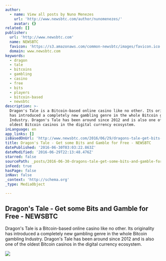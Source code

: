 ```yaml
---
author:
  - name: View all posts by Nuno Menezes
    url: 'http://www.newsbtc.com/author/nunomenezes/'
    avatar: {}
related: []
publisher:
  url: 'http://www.newsbtc.com'
  name: NEWSBTC
  favicon: 'https://s3.amazonaws.com/common-newsbtc/images/favicon.ico'
  domain: www.newsbtc.com
keywords:
  - dragon
  - tale
  - bitcoins
  - gambling
  - casino
  - free
  - bits
  - players
  - bitcoin-based
  - newsbtc
description: >-
  Dragon's Tale is a Bitcoin-based online casino like no other. Its originality
  has introduced a completely new gambling genre in the whole Bitcoin gambling
  Industry. Dragon's Tale has been around since 2012 and is also one of the
  oldest Bitcoin casinos in the digital currency ecosystem.
inLanguage: en
app_links: []
isBasedOnUrl: 'http://www.newsbtc.com/2016/06/29/dragons-tale-get-bits-gamble-free/'
title: Dragon's Tale - Get some Bits and Gamble for Free - NEWSBTC
datePublished: '2016-06-30T03:03:22.863Z'
dateModified: '2016-06-29T22:13:48.476Z'
starred: false
sourcePath: _posts/2016-06-30-dragons-tale-get-some-bits-and-gamble-for-free-newsbtc.md
inFeed: true
hasPage: false
inNav: false
_context: 'http://schema.org'
_type: MediaObject

---
```

<article style=""><h1>Dragon's Tale - Get some Bits and Gamble for Free - NEWSBTC</h1><p>Dragon's Tale is a Bitcoin-based online casino like no other. Its originality has introduced a completely new gambling genre in the whole Bitcoin gambling Industry. Dragon's Tale has been around since 2012 and is also one of the oldest Bitcoin casinos in the digital currency ecosystem.</p><img src="http://s3.amazonaws.com/main-newsbtc-images/2016/03/01020127/Dragons-Tale_NewsBTC.jpg" /></article>